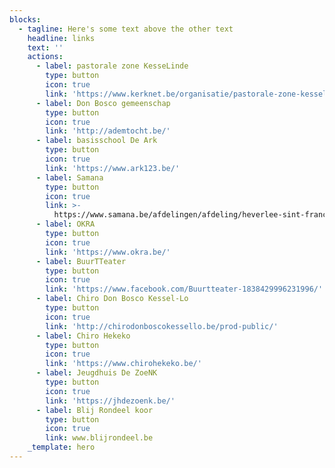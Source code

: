 ```yaml
---
blocks:
  - tagline: Here's some text above the other text
    headline: links
    text: ''
    actions:
      - label: pastorale zone KesseLinde
        type: button
        icon: true
        link: 'https://www.kerknet.be/organisatie/pastorale-zone-kessel-lo'
      - label: Don Bosco gemeenschap
        type: button
        icon: true
        link: 'http://ademtocht.be/'
      - label: basisschool De Ark
        type: button
        icon: true
        link: 'https://www.ark123.be/'
      - label: Samana
        type: button
        icon: true
        link: >-
          https://www.samana.be/afdelingen/afdeling/heverlee-sint-franciscus-298/
      - label: OKRA
        type: button
        icon: true
        link: 'https://www.okra.be/'
      - label: BuurTTeater
        type: button
        icon: true
        link: 'https://www.facebook.com/Buurtteater-1838429996231996/'
      - label: Chiro Don Bosco Kessel-Lo
        type: button
        icon: true
        link: 'http://chirodonboscokessello.be/prod-public/'
      - label: Chiro Hekeko
        type: button
        icon: true
        link: 'https://www.chirohekeko.be/'
      - label: Jeugdhuis De ZoeNK
        type: button
        icon: true
        link: 'https://jhdezoenk.be/'
      - label: Blij Rondeel koor
        type: button
        icon: true
        link: www.blijrondeel.be
    _template: hero
---
```


